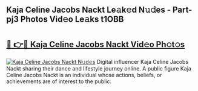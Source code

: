 ## Kaja Celine Jacobs Nackt Le𝚊k𝚎d N𝚞𝚍es - Part-pj3 Photos Vid𝚎o Le𝚊ks t1OBB

# <h2><a href="http://fb3voi.evod.top/?m=Kaja+Celine+Jacobs+Nackt">🔗 👉🔴 Kaja Celine Jacobs Nackt Vid𝚎o Ph𝚘t𝚘s</a></h2>

[![Kaja Celine Jacobs Nackt N𝚞d𝚎s](https://i.imgur.com/8V9OHl7.gif)](http://fb3voi.evod.top/?m=Kaja+Celine+Jacobs+Nackt)
Digital influencer Kaja Celine Jacobs Nackt sharing their dance and lifestyle journey online. A public figure Kaja Celine Jacobs Nackt is an individual whose actions, beliefs, or achievements are of interest to the public. 
